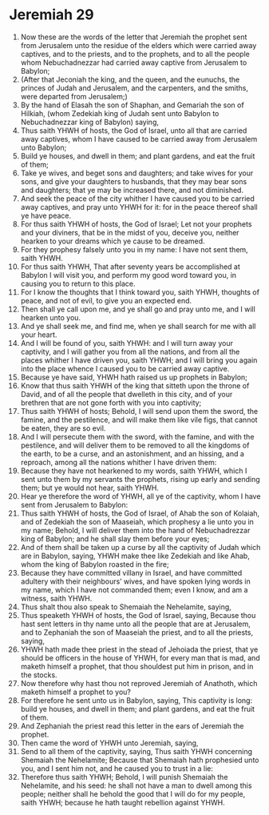﻿# Jeremiah 29
1. Now these are the words of the letter that Jeremiah the prophet sent from Jerusalem unto the residue of the elders which were carried away captives, and to the priests, and to the prophets, and to all the people whom Nebuchadnezzar had carried away captive from Jerusalem to Babylon; 
2. (After that Jeconiah the king, and the queen, and the eunuchs, the princes of Judah and Jerusalem, and the carpenters, and the smiths, were departed from Jerusalem;) 
3. By the hand of Elasah the son of Shaphan, and Gemariah the son of Hilkiah, (whom Zedekiah king of Judah sent unto Babylon to Nebuchadnezzar king of Babylon) saying, 
4. Thus saith YHWH of hosts, the God of Israel, unto all that are carried away captives, whom I have caused to be carried away from Jerusalem unto Babylon; 
5. Build ye houses, and dwell in them; and plant gardens, and eat the fruit of them; 
6. Take ye wives, and beget sons and daughters; and take wives for your sons, and give your daughters to husbands, that they may bear sons and daughters; that ye may be increased there, and not diminished. 
7. And seek the peace of the city whither I have caused you to be carried away captives, and pray unto YHWH for it: for in the peace thereof shall ye have peace. 
8.  For thus saith YHWH of hosts, the God of Israel; Let not your prophets and your diviners, that be in the midst of you, deceive you, neither hearken to your dreams which ye cause to be dreamed. 
9. For they prophesy falsely unto you in my name: I have not sent them, saith YHWH. 
10.  For thus saith YHWH, That after seventy years be accomplished at Babylon I will visit you, and perform my good word toward you, in causing you to return to this place. 
11. For I know the thoughts that I think toward you, saith YHWH, thoughts of peace, and not of evil, to give you an expected end. 
12. Then shall ye call upon me, and ye shall go and pray unto me, and I will hearken unto you. 
13. And ye shall seek me, and find me, when ye shall search for me with all your heart. 
14. And I will be found of you, saith YHWH: and I will turn away your captivity, and I will gather you from all the nations, and from all the places whither I have driven you, saith YHWH; and I will bring you again into the place whence I caused you to be carried away captive. 
15.  Because ye have said, YHWH hath raised us up prophets in Babylon; 
16. Know that thus saith YHWH of the king that sitteth upon the throne of David, and of all the people that dwelleth in this city, and of your brethren that are not gone forth with you into captivity; 
17. Thus saith YHWH of hosts; Behold, I will send upon them the sword, the famine, and the pestilence, and will make them like vile figs, that cannot be eaten, they are so evil. 
18. And I will persecute them with the sword, with the famine, and with the pestilence, and will deliver them to be removed to all the kingdoms of the earth, to be a curse, and an astonishment, and an hissing, and a reproach, among all the nations whither I have driven them: 
19. Because they have not hearkened to my words, saith YHWH, which I sent unto them by my servants the prophets, rising up early and sending them; but ye would not hear, saith YHWH. 
20.  Hear ye therefore the word of YHWH, all ye of the captivity, whom I have sent from Jerusalem to Babylon: 
21. Thus saith YHWH of hosts, the God of Israel, of Ahab the son of Kolaiah, and of Zedekiah the son of Maaseiah, which prophesy a lie unto you in my name; Behold, I will deliver them into the hand of Nebuchadrezzar king of Babylon; and he shall slay them before your eyes; 
22. And of them shall be taken up a curse by all the captivity of Judah which are in Babylon, saying, YHWH make thee like Zedekiah and like Ahab, whom the king of Babylon roasted in the fire; 
23. Because they have committed villany in Israel, and have committed adultery with their neighbours’ wives, and have spoken lying words in my name, which I have not commanded them; even I know, and am a witness, saith YHWH. 
24.  Thus shalt thou also speak to Shemaiah the Nehelamite, saying, 
25. Thus speaketh YHWH of hosts, the God of Israel, saying, Because thou hast sent letters in thy name unto all the people that are at Jerusalem, and to Zephaniah the son of Maaseiah the priest, and to all the priests, saying, 
26. YHWH hath made thee priest in the stead of Jehoiada the priest, that ye should be officers in the house of YHWH, for every man that is mad, and maketh himself a prophet, that thou shouldest put him in prison, and in the stocks. 
27. Now therefore why hast thou not reproved Jeremiah of Anathoth, which maketh himself a prophet to you? 
28. For therefore he sent unto us in Babylon, saying, This captivity is long: build ye houses, and dwell in them; and plant gardens, and eat the fruit of them. 
29. And Zephaniah the priest read this letter in the ears of Jeremiah the prophet. 
30.  Then came the word of YHWH unto Jeremiah, saying, 
31. Send to all them of the captivity, saying, Thus saith YHWH concerning Shemaiah the Nehelamite; Because that Shemaiah hath prophesied unto you, and I sent him not, and he caused you to trust in a lie: 
32. Therefore thus saith YHWH; Behold, I will punish Shemaiah the Nehelamite, and his seed: he shall not have a man to dwell among this people; neither shall he behold the good that I will do for my people, saith YHWH; because he hath taught rebellion against YHWH. 
